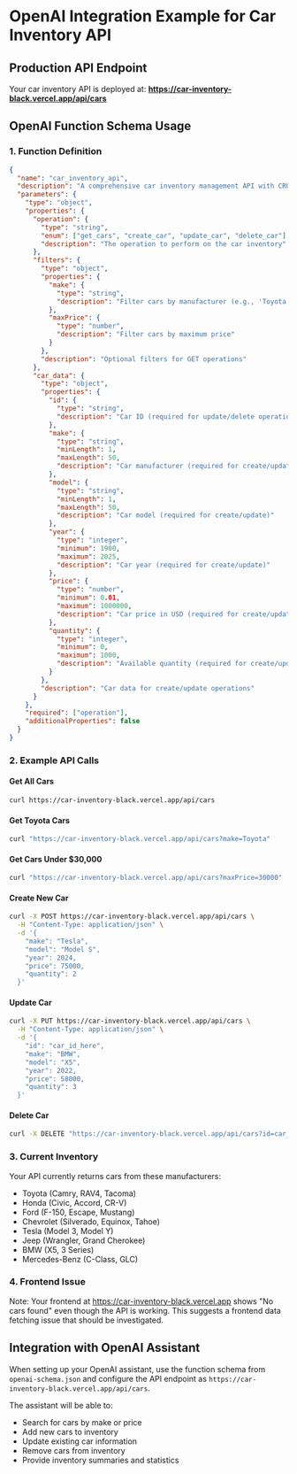 # OpenAI Integration Example for Car Inventory API

## Production API Endpoint
Your car inventory API is deployed at: **https://car-inventory-black.vercel.app/api/cars**

## OpenAI Function Schema Usage

### 1. Function Definition
```json
{
  "name": "car_inventory_api",
  "description": "A comprehensive car inventory management API with CRUD operations",
  "parameters": {
    "type": "object",
    "properties": {
      "operation": {
        "type": "string",
        "enum": ["get_cars", "create_car", "update_car", "delete_car"],
        "description": "The operation to perform on the car inventory"
      },
      "filters": {
        "type": "object",
        "properties": {
          "make": {
            "type": "string",
            "description": "Filter cars by manufacturer (e.g., 'Toyota', 'Honda', 'Ford')"
          },
          "maxPrice": {
            "type": "number",
            "description": "Filter cars by maximum price"
          }
        },
        "description": "Optional filters for GET operations"
      },
      "car_data": {
        "type": "object",
        "properties": {
          "id": {
            "type": "string",
            "description": "Car ID (required for update/delete operations)"
          },
          "make": {
            "type": "string",
            "minLength": 1,
            "maxLength": 50,
            "description": "Car manufacturer (required for create/update)"
          },
          "model": {
            "type": "string",
            "minLength": 1,
            "maxLength": 50,
            "description": "Car model (required for create/update)"
          },
          "year": {
            "type": "integer",
            "minimum": 1900,
            "maximum": 2025,
            "description": "Car year (required for create/update)"
          },
          "price": {
            "type": "number",
            "minimum": 0.01,
            "maximum": 1000000,
            "description": "Car price in USD (required for create/update)"
          },
          "quantity": {
            "type": "integer",
            "minimum": 0,
            "maximum": 1000,
            "description": "Available quantity (required for create/update)"
          }
        },
        "description": "Car data for create/update operations"
      }
    },
    "required": ["operation"],
    "additionalProperties": false
  }
}
```

### 2. Example API Calls

#### Get All Cars
```bash
curl https://car-inventory-black.vercel.app/api/cars
```

#### Get Toyota Cars
```bash
curl "https://car-inventory-black.vercel.app/api/cars?make=Toyota"
```

#### Get Cars Under $30,000
```bash
curl "https://car-inventory-black.vercel.app/api/cars?maxPrice=30000"
```

#### Create New Car
```bash
curl -X POST https://car-inventory-black.vercel.app/api/cars \
  -H "Content-Type: application/json" \
  -d '{
    "make": "Tesla",
    "model": "Model S",
    "year": 2024,
    "price": 75000,
    "quantity": 2
  }'
```

#### Update Car
```bash
curl -X PUT https://car-inventory-black.vercel.app/api/cars \
  -H "Content-Type: application/json" \
  -d '{
    "id": "car_id_here",
    "make": "BMW",
    "model": "X5",
    "year": 2022,
    "price": 58000,
    "quantity": 3
  }'
```

#### Delete Car
```bash
curl -X DELETE "https://car-inventory-black.vercel.app/api/cars?id=car_id_here"
```

### 3. Current Inventory
Your API currently returns cars from these manufacturers:
- Toyota (Camry, RAV4, Tacoma)
- Honda (Civic, Accord, CR-V)
- Ford (F-150, Escape, Mustang)
- Chevrolet (Silverado, Equinox, Tahoe)
- Tesla (Model 3, Model Y)
- Jeep (Wrangler, Grand Cherokee)
- BMW (X5, 3 Series)
- Mercedes-Benz (C-Class, GLC)

### 4. Frontend Issue
Note: Your frontend at https://car-inventory-black.vercel.app shows "No cars found" even though the API is working. This suggests a frontend data fetching issue that should be investigated.

## Integration with OpenAI Assistant

When setting up your OpenAI assistant, use the function schema from `openai-schema.json` and configure the API endpoint as `https://car-inventory-black.vercel.app/api/cars`.

The assistant will be able to:
- Search for cars by make or price
- Add new cars to inventory
- Update existing car information
- Remove cars from inventory
- Provide inventory summaries and statistics
